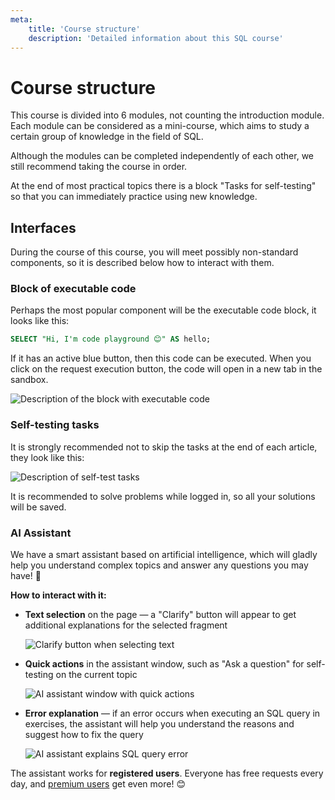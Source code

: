 ```yaml
---
meta:
    title: 'Course structure'
    description: 'Detailed information about this SQL course'
---
```


# Course structure

This course is divided into 6 modules, not counting the introduction module. Each module can be considered as a mini-course,
which aims to study a certain group of knowledge in the field of SQL.

Although the modules can be completed independently of each other, we still recommend taking the course in order.

At the end of most practical topics there is a block "Tasks for self-testing" so that you can immediately practice using
new knowledge.

## Interfaces

During the course of this course, you will meet possibly non-standard components, so it is described below how to interact with them.

### Block of executable code

Perhaps the most popular component will be the executable code block, it looks like this:

```sql
SELECT "Hi, I'm code playground 😊" AS hello;
```

If it has an active blue button, then this code can be executed. When you click on the request execution button, the code will open in a new tab in the sandbox.

![Description of the block with executable code](https://sql-academy.org/static/guidePage/intro-structure-of-course/en_codeplayground_description.png 'Description of the block with executable code')

### Self-testing tasks

It is strongly recommended not to skip the tasks at the end of each article, they look like this:

![Description of self-test tasks](https://sql-academy.org/static/guidePage/intro-structure-of-course/en_exercises_description.png 'Description of self-test tasks')

It is recommended to solve problems while logged in, so all your solutions will be saved.

### AI Assistant

We have a smart assistant based on artificial intelligence, which will gladly help you understand complex topics and answer any questions you may have! 🤖

**How to interact with it:**

-   **Text selection** on the page — a "Clarify" button will appear to get additional explanations for the selected fragment

    ![Clarify button when selecting text](https://sql-academy.org/static/guidePage/intro-structure-of-course/en_ai_explain.png 'Clarify button when selecting text')

-   **Quick actions** in the assistant window, such as "Ask a question" for self-testing on the current topic

    ![AI assistant window with quick actions](https://sql-academy.org/static/guidePage/intro-structure-of-course/en_ai_window.png 'AI assistant window with quick actions')

-   **Error explanation** — if an error occurs when executing an SQL query in exercises, the assistant will help you understand the reasons and suggest how to fix the query

    ![AI assistant explains SQL query error](https://sql-academy.org/static/guidePage/intro-structure-of-course/en_ai_explain_error.png 'AI assistant explains SQL query error')

The assistant works for **registered users**. Everyone has free requests every day, and [premium users](https://sql-academy.org/premium) get even more! 😊
